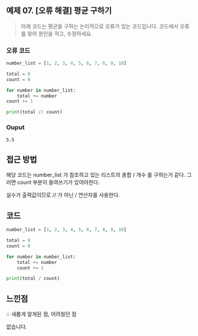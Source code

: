 ## 예제 07. [오류 해결] 평균 구하기

> 아래 코드는 평균을 구하는 논리적으로 오류가 있는 코드입니다. 코드에서 오류를 찾아 원인을 적고, 수정하세요.

### 오류 코드

```python
number_list = [1, 2, 3, 4, 5, 6, 7, 8, 9, 10]

total = 0
count = 0

for number in number_list:
    total += number
count += 1

print(total // count)
```

### Ouput

```
5.5
```

## 접근 방법

해당 코드는 number_list 가 참조하고 있는 리스트의 총합 / 개수 를 구하는거 같다. 그러면 count 부분이 들여쓰기가 있어야한다.

실수가 출력값이므로 // 가 아닌 / 연산자를 사용한다.

## 코드

```python
number_list = [1, 2, 3, 4, 5, 6, 7, 8, 9, 10]

total = 0
count = 0

for number in number_list:
    total += number
	count += 1

print(total / count)
```

## 느낀점

<aside> 💡 새롭게 알게된 점, 어려웠던 점</aside>

없습니다.